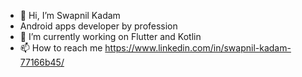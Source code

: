 - 👋 Hi, I’m Swapnil Kadam
- Android apps developer by profession
- 🌱 I’m currently working on Flutter and Kotlin
- 📫 How to reach me https://www.linkedin.com/in/swapnil-kadam-77166b45/

<!---
swapnilkadam18/swapnilkadam18 is a ✨ special ✨ repository because its `README.md` (this file) appears on your GitHub profile.
You can click the Preview link to take a look at your changes.
--->
